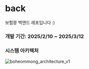 # back
보험몽 백엔드 레포입니다 :)

### 개발 기간: 2025/2/10 ~ 2025/3/12

### 시스템 아키텍처
![boheommong_architecture_v1](https://github.com/user-attachments/assets/6cbc536f-c091-4806-b7b9-e8fe02ea526f)

